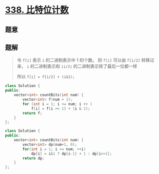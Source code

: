 #  [338. 比特位计数](https://leetcode-cn.com/problems/counting-bits/)

## 题意



## 题解

>   令 `f[i]` 表示 `i` 的二进制表示中 1 的个数。
>   则 `f[i]` 可以由 `f[i/2]` 转移过来， `i`  的二进制表示和 `⌊i/2⌋` 的二进制表示除了最后一位都一样
>
>   所以 `f[i] = f[i/2] + (i&1);`

```c++
class Solution {
public:
    vector<int> countBits(int num) {
        vector<int> f(num + 1);
        for (int i = 1; i <= num; i ++ )
            f[i] = f[i >> 1] + (i & 1);
        return f;
    }
};
```



```c++
class Solution {
public:
    vector<int> countBits(int num) {
        vector<int> dp(num+1, 0);
        for(int i = 1; i <= num; ++i)
            dp[i] = i&1 ? dp[i-1] + 1 : dp[i>>1];
        return dp;
    }
};
```



```python3

```

